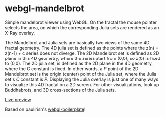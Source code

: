 # webgl-mandelbrot
Simple mandelbrot viewer using WebGL. On the fractal the mouse pointer selects the area, on which the corresponding Julia sets are rendered as an X-Ray overlay. 

The Mandelbrot and Julia sets are basically two views of the same 4D fractal geometry. The 4D julia set is defined as the points where the z(n) = z(n-1) + c series does not diverge. The 2D Mandelbrot set is defined as 2D plane in this 4D geometry, where the series start from (0,0), so z(0) is fixed to (0,0). The 2D julia set, is defined as the 2D plane in the 4D geometry, where the C constant is fixed. In other words, a *P* point of the 2D Mandelbrot set is the origin (center) point of the Julia set, where the Julia set's *C* constant is *P*.
Displaying the Julia overlay is just one of many ways to visualize this 4D fractal on a 2D screen. For other visualizations, look up Buddhabrots, and 3D cross-sections of the Julia sets.

[Live preview](http://htmlpreview.github.io/?https://github.com/zbendefy/webgl-mandelbrot/blob/master/index.html)

Based on paulirish's [webgl-boilerplate](https://github.com/paulirish/webgl-boilerplate)! 
